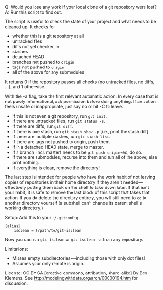 Q: Would you lose any work if your local clone of a git repository were lost?  
A: Run this script to find out.

The script is useful to check the state of your project and what needs to be cleaned up.
It checks for

 * whether this is a git repository at all  
 * untracked files  
 * diffs not yet checked in  
 * stashes  
 * detached HEAD  
 * branches not pushed to `origin`  
 * tags not pushed to `origin`
 * all of the above for any submodules

It returns 0 if the repository passes all checks (no untracked files, no diffs, ...), and 1 otherwise.

With the -a flag, take the first relevant automatic action. In every case that is not purely
informational, ask permission
before doing anything. If an action feels unsafe or inappropriate, just say no or hit <ctrl>-C to leave.

 * If this is not even a git repository, run `git init`.
 * If there are untracked files, run `git status -s`.
 * If there are diffs, run `git diff`.
 * If there is one stash, run `git stash show -p` [i.e., print the stash diff].
 * If there are multiple stashes, run `git stash list`.
 * If there are tags not pushed to origin, push them.
 * If in a detached HEAD state, merge to master.
 * If a branch (incl. master) needs to be `git push origin`-ed, do so.
 * If there are submodules, recurse into them and run all of the above; else print nothing.
 * If everything is clean, remove the directory!

The last step is intended for people who have the work habit of not leaving copies of
repositories in their home directory if they aren't needed—effectively putting them
back on the shelf to take down later. If that isn't your habit, it is safe to remove the
last block of this script that takes that action. If you do delete the directory entirely,
you will still need to `cd` to another directory yourself (a subshell can't change
its parent shell's working directory.)

Setup:
Add this to your `~/.gitconfig`:

```
[alias]
    isclean = !/path/to/git-isclean
```

Now you can run
`git isclean`
or 
`git isclean -a`
from any repository.

Limitations:
 * Misses empty subdirectories---including those with only dot files!
 * Assumes your only remote is origin.

License: CC BY SA [creative commons, attribution, share-alike]
By Ben Klemens. See http://modelingwithdata.org/arch/00000194.htm for discussion.
